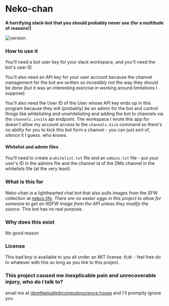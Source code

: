 # Neko-chan 

**A horrifying slack-bot that you should probably never use (for a multitude of reasons!)**

![version](https://img.shields.io/badge/version-v0.2.5-blue.svg)

### How to use it
You'll need a bot user key for your slack workspace, and you'll need the bot's user ID

You'll also need an API key for _your_ user account because the channel management for the 
bot are written so _incredibly_ not the way they should be done (but it was an interesting 
exercise in working around limitations I suppose)

You'll also need the User ID of the User whose API key ends up in this program because they will
(probably) be an admin for the bot and control things like whitelisting and unwhitelisting and adding
the bot to channels via the `channels.invite` api endpoint. The workspace I wrote this app for doesn't 
allow my account access to the `channels.kick` command so there's no ability for you to kick this 
bot form a channel - you can just sort of, _silence_ it I guess. who knows.

#### Whitelist and admin files
You'll need to create a `whitelist.txt` file and an `admins.txt` file - put your user's ID in the 
admins file and the channel id of the DMs channel in the whitelists file (at the very least)

### What is this for
Neko-chan is a lighthearted chat bot that also pulls images from the SFW collection at 
[nekos.life](http://nekos.life/). _There are no easter eggs in this project to allow for
someone to get an NSFW image from the API unless they modify the source._ This bot has no 
real purpose.

### Why does this exist
No good reason

### License
This bad boy is available to you all under an MIT license.
tl;dr - feel free do to whatever with this so long as you link to this project.

### This project caused me inexplicable pain and unrecoverable injury, who do I talk to?
email me at idontfeelsafe@computerscience.house and I'll promptly ignore you
